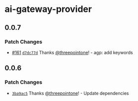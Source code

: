 # ai-gateway-provider

## 0.0.7

### Patch Changes

- [#161](https://github.com/cloudflare/ai/pull/161) [`d7dc77d`](https://github.com/cloudflare/ai/commit/d7dc77d28a5f4f7eeb0c421ed9c82b2ee07ea9f8) Thanks [@threepointone](https://github.com/threepointone)! - agp: add keywords

## 0.0.6

### Patch Changes

- [`3ba9ac5`](https://github.com/cloudflare/ai/commit/3ba9ac5f1594d71dbedda8fec469084510afea43) Thanks [@threepointone](https://github.com/threepointone)! - Update dependencies
